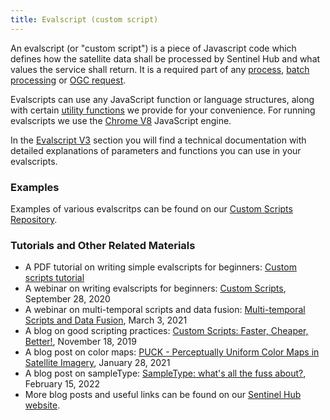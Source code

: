 ```yaml
---
title: Evalscript (custom script)
---
```


An evalscript (or \"custom script\") is a piece of Javascript code which
defines how the satellite data shall be processed by Sentinel Hub and
what values the service shall return. It is a required part of any
[process](/api/process/), [batch processing](/api/batch/) or [OGC
request](/api/ogc/).

Evalscripts can use any JavaScript function or language structures,
along with certain [utility functions](/evalscript/functions/) we
provide for your convenience. For running evalscripts we use the [Chrome
V8](https://v8.dev/) JavaScript engine.

In the [Evalscript V3](/evalscript/v3/) section you will find a
technical documentation with detailed explanations of parameters and
functions you can use in your evalscripts.

### Examples

Examples of various evalscritps can be found on our [Custom Scripts
Repository](https://custom-scripts.sentinel-hub.com/).

### Tutorials and Other Related Materials

-   A PDF tutorial on writing simple evalscripts for beginners: [Custom
    scripts
    tutorial](https://www.sentinel-hub.com/explore/education/custom-scripts-tutorial/)
-   A webinar on writing evalscripts for beginners: [Custom
    Scripts](https://youtu.be/cgAH2beNYoU), September 28, 2020
-   A webinar on multi-temporal scripts and data fusion: [Multi-temporal
    Scripts and Data
    Fusion](https://www.youtube.com/watch?v=kbw3OyYkbA4), March 3, 2021
-   A blog on good scripting practices: [Custom Scripts: Faster,
    Cheaper,
    Better!](https://medium.com/sentinel-hub/custom-scripts-faster-cheaper-better-83f73894658a),
    November 18, 2019
-   A blog post on color maps: [PUCK - Perceptually Uniform Color Maps
    in Satellite
    Imagery](https://medium.com/sentinel-hub/perceptually-uniform-color-maps-in-satellite-imagery-3e3e24e30af5),
    January 28, 2021
-   A blog post on sampleType: [SampleType: what's all the fuss
    about?](https://medium.com/sentinel-hub/sampletype-whats-all-the-fuss-about-d7348b4de647),
    February 15, 2022
-   More blog posts and useful links can be found on our [Sentinel Hub
    website](https://www.sentinel-hub.com/develop/custom-scripts/).
